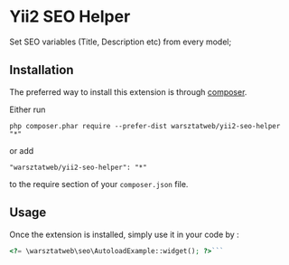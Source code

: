 Yii2 SEO Helper
===============
Set SEO variables (Title, Description etc) from every model;

Installation
------------

The preferred way to install this extension is through [composer](http://getcomposer.org/download/).

Either run

```
php composer.phar require --prefer-dist warsztatweb/yii2-seo-helper "*"
```

or add

```
"warsztatweb/yii2-seo-helper": "*"
```

to the require section of your `composer.json` file.


Usage
-----

Once the extension is installed, simply use it in your code by  :

```php
<?= \warsztatweb\seo\AutoloadExample::widget(); ?>```